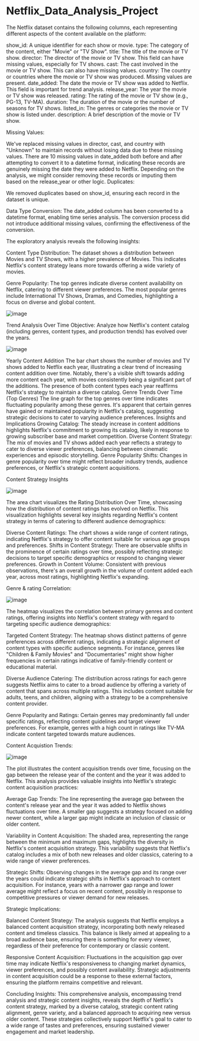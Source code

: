 # Netflix_Data_Analysis_Project

The Netflix dataset contains the following columns, each representing different aspects of the content available on the platform:

show_id: A unique identifier for each show or movie.
type: The category of the content, either "Movie" or "TV Show".
title: The title of the movie or TV show.
director: The director of the movie or TV show. This field can have missing values, especially for TV shows.
cast: The cast involved in the movie or TV show. This can also have missing values.
country: The country or countries where the movie or TV show was produced. Missing values are present.
date_added: The date the movie or TV show was added to Netflix. This field is important for trend analysis.
release_year: The year the movie or TV show was released.
rating: The rating of the movie or TV show (e.g., PG-13, TV-MA).
duration: The duration of the movie or the number of seasons for TV shows.
listed_in: The genres or categories the movie or TV show is listed under.
description: A brief description of the movie or TV show.

Missing Values:

We've replaced missing values in director, cast, and country with "Unknown" to maintain records without losing data due to these missing values.
There are 10 missing values in date_added both before and after attempting to convert it to a datetime format, indicating these records are genuinely missing the date they were added to Netflix. Depending on the analysis, we might consider removing these records or imputing them based on the release_year or other logic.
Duplicates:

We removed duplicates based on show_id, ensuring each record in the dataset is unique.

Data Type Conversion:
The date_added column has been converted to a datetime format, enabling time series analysis. The conversion process did not introduce additional missing values, confirming the effectiveness of the conversion.

The exploratory analysis reveals the following insights:

Content Type Distribution: The dataset shows a distribution between Movies and TV Shows, with a higher prevalence of Movies. This indicates Netflix's content strategy leans more towards offering a wide variety of movies.

Genre Popularity: The top genres indicate diverse content availability on Netflix, catering to different viewer preferences. The most popular genres include International TV Shows, Dramas, and Comedies, highlighting a focus on diverse and global content.

![image](https://github.com/harsha8797/Netflix_Data_Analysis_Project/assets/159712345/38f757b8-37cd-43cd-bf8e-53dc9af3bf98)

Trend Analysis Over Time
Objective: Analyze how Netflix's content catalog (including genres, content types, and production trends) has evolved over the years.

![image](https://github.com/harsha8797/Netflix_Data_Analysis_Project/assets/159712345/d9cc455d-cab2-4833-b587-19a79e63f7e2)


Yearly Content Addition
The bar chart shows the number of movies and TV shows added to Netflix each year, illustrating a clear trend of increasing content addition over time. Notably, there's a visible shift towards adding more content each year, with movies consistently being a significant part of the additions. The presence of both content types each year reaffirms Netflix's strategy to maintain a diverse catalog.
Genre Trends Over Time (Top Genres)
The line graph for the top genres over time indicates fluctuating popularity among these genres. It's apparent that certain genres have gained or maintained popularity in Netflix's catalog, suggesting strategic decisions to cater to varying audience preferences.
Insights and Implications
Growing Catalog: The steady increase in content additions highlights Netflix's commitment to growing its catalog, likely in response to growing subscriber base and market competition.
Diverse Content Strategy: The mix of movies and TV shows added each year reflects a strategy to cater to diverse viewer preferences, balancing between cinematic experiences and episodic storytelling.
Genre Popularity Shifts: Changes in genre popularity over time might reflect broader industry trends, audience preferences, or Netflix's strategic content acquisitions.

Content Strategy Insights

![image](https://github.com/harsha8797/Netflix_Data_Analysis_Project/assets/159712345/5c31408e-df0b-4049-b23c-32fbffe28edc)


The area chart visualizes the Rating Distribution Over Time, showcasing how the distribution of content ratings has evolved on Netflix. This visualization highlights several key insights regarding Netflix's content strategy in terms of catering to different audience demographics:

Diverse Content Ratings: The chart shows a wide range of content ratings, indicating Netflix's strategy to offer content suitable for various age groups and preferences.
Shifts in Content Strategy: There are observable shifts in the prominence of certain ratings over time, possibly reflecting strategic decisions to target specific demographics or respond to changing viewer preferences.
Growth in Content Volume: Consistent with previous observations, there's an overall growth in the volume of content added each year, across most ratings, highlighting Netflix's expanding.

Genre & rating Correlation:

![image](https://github.com/harsha8797/Netflix_Data_Analysis_Project/assets/159712345/7c93a7dd-ccb3-4f49-83cf-17b2becfb89b)

The heatmap visualizes the correlation between primary genres and content ratings, offering insights into Netflix's content strategy with regard to targeting specific audience demographics:

Targeted Content Strategy: The heatmap shows distinct patterns of genre preferences across different ratings, indicating a strategic alignment of content types with specific audience segments. For instance, genres like "Children & Family Movies" and "Documentaries" might show higher frequencies in certain ratings indicative of family-friendly content or educational material.

Diverse Audience Catering: The distribution across ratings for each genre suggests Netflix aims to cater to a broad audience by offering a variety of content that spans across multiple ratings. This includes content suitable for adults, teens, and children, aligning with a strategy to be a comprehensive content provider.

Genre Popularity and Ratings: Certain genres may predominantly fall under specific ratings, reflecting content guidelines and target viewer preferences. For example, genres with a high count in ratings like TV-MA indicate content targeted towards mature audiences.

Content Acquistion Trends:

![image](https://github.com/harsha8797/Netflix_Data_Analysis_Project/assets/159712345/93a51f7e-f93d-4562-bf1d-42da35b89377)

The plot illustrates the content acquisition trends over time, focusing on the gap between the release year of the content and the year it was added to Netflix. This analysis provides valuable insights into Netflix's strategic content acquisition practices:

Average Gap Trends: The line representing the average gap between the content's release year and the year it was added to Netflix shows fluctuations over time. A smaller gap suggests a strategy focused on adding newer content, while a larger gap might indicate an inclusion of classic or older content.

Variability in Content Acquisition: The shaded area, representing the range between the minimum and maximum gaps, highlights the diversity in Netflix's content acquisition strategy. This variability suggests that Netflix's catalog includes a mix of both new releases and older classics, catering to a wide range of viewer preferences.

Strategic Shifts: Observing changes in the average gap and its range over the years could indicate strategic shifts in Netflix's approach to content acquisition. For instance, years with a narrower gap range and lower average might reflect a focus on recent content, possibly in response to competitive pressures or viewer demand for new releases.

Strategic Implications:

Balanced Content Strategy: The analysis suggests that Netflix employs a balanced content acquisition strategy, incorporating both newly released content and timeless classics. This balance is likely aimed at appealing to a broad audience base, ensuring there is something for every viewer, regardless of their preference for contemporary or classic content.

Responsive Content Acquisition: Fluctuations in the acquisition gap over time may indicate Netflix's responsiveness to changing market dynamics, viewer preferences, and possibly content availability. Strategic adjustments in content acquisition could be a response to these external factors, ensuring the platform remains competitive and relevant.


Concluding Insights:
This comprehensive analysis, encompassing trend analysis and strategic content insights, reveals the depth of Netflix's content strategy, marked by a diverse catalog, strategic content rating alignment, genre variety, and a balanced approach to acquiring new versus older content. These strategies collectively support Netflix's goal to cater to a wide range of tastes and preferences, ensuring sustained viewer engagement and market leadership.

